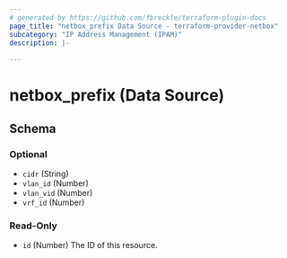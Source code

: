 ```yaml
---
# generated by https://github.com/fbreckle/terraform-plugin-docs
page_title: "netbox_prefix Data Source - terraform-provider-netbox"
subcategory: "IP Address Management (IPAM)"
description: |-
  
---
```


# netbox_prefix (Data Source)





<!-- schema generated by tfplugindocs -->
## Schema

### Optional

- `cidr` (String)
- `vlan_id` (Number)
- `vlan_vid` (Number)
- `vrf_id` (Number)

### Read-Only

- `id` (Number) The ID of this resource.


